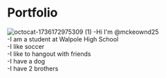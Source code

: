 # Portfolio
![octocat-1736172975309 (1)](https://github.com/user-attachments/assets/39014ee4-0bc2-4e4e-a832-fc552f80e309)
-Hi I'm @mckeownd25\
-I am a student at Walpole High School\
-I like soccer\
-I like to hangout with friends\
-I have a dog\
-I have 2 brothers
